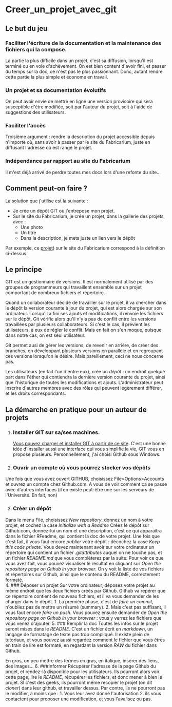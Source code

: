 # Creer_un_projet_avec_git
 ## Le but du jeu

### Faciliter l'écriture de la documentation et la maintenance des fichiers qui la compose. 
La partie la plus difficile dans un projet, c'est sa diffusion, lorsqu'il est terminé ou en voie d'achèvement. 
On est bien content d'avoir fini, et passer du temps sur la doc, ce n'est pas le plus passionnant. Donc, autant 
rendre cette partie la plus simple et économe en travail. 

### Un projet et sa documentation évolutifs
On peut avoir envie de mettre en ligne une version provisoire qui sera susceptible d'être modifiée, 
soit par l'auteur du projet, soit à l'aide de suggestions des utilisateurs. 

### Faciliter l'accès
Troisième argument : rendre la description du projet accessible depuis n'importe où, sans avoir à passer par le site du Fabricarium, 
juste en diffusant l'adresse où est rangé le projet. 

### Indépendance par rapport au site du Fabricarium
Il m'est déjà arrivé de perdre toutes mes docs lors d'une refonte du site...

## Comment peut-on faire ? 
La solution que j'utilise est la suivante : 
* Je crée un dépôt GIT où j'entrepose mon projet. 
* Sur le site du Fabricarium, je crée un projet, dans la gallerie des projets, avec : 
    * Une photo
    * Un titre
    * Dans la description, je mets juste un lien vers le dépôt

Par exemple, ce [projet](https://fabricarium-fabmanager.polytech-lille.fr/#!/projects/martin-s-menace-un-puzzle-tres-enervant-a-decouper-au-laser)) sur le site
du Fabricarium correspond à la définition ci-dessus.

## Le principe

GIT est un gestionnaire de versions. Il est normalement utilisé par des groupes de programmeurs qui travaillent ensemble sur un projet comportant de nombreux fichiers et répertoire. 

Quand un collaborateur décide de travailler sur le projet, il va chercher dans le dépôt la version courante à jour du projet, qui est alors chargée sur son ordinateur. Lorsqu'il a fini ses ajouts et modifications, il renvoie les fichiers sur le dépôt. Git vérifie alors qu'il n'y a pas de conflit entre les versions travaillées par plusieurs collaborateurs. Si c'est le cas, il prévient les utilisateurs, à eux de régler le conflit. Mais en fait on s'en moque, puisque dans notre cas, on est seul utilisateur. 

Git permet ausi de gérer les versions, de revenir en arrière, de créer des branches, en développant plusieurs versions en parallèle et en regroupant ces versions lorsqu'on le désire. Mais pareillement, ceci ne nous concerne pas. 

 Les utilisateurs (en fait l'un d'entre eux), crée un *dépôt* : un endroit quelque part dans l'éther qui contiendra la dernière version courante du projet, ainsi que l'historique
de toutes les modifications et ajouts. L'administrateur peut inscrire d'autres membres avec des rôles qui peuvent légèrement différer, et les droits correspondants. 


 
## La démarche en pratique pour un  auteur de projets
1. ### Installer GIT sur sa/ses machines. 
	[Vous pouvez charger et installer GIT à partir de ce site](https://git-scm.com/downloads). C'est une bonne idée d'installer aussi une interface qui vous simplifie la vie, 
GIT vous en propose plusieurs. Personnellement, j'ai choisi Github sous Windows. 

2. ### Ouvrir un compte où vous pourrez stocker vos dépôts


Une fois que vous avez ouvert GITHUB, choisissez File>Options>Accounts et ouvrez un compte chez Github.com. A vous de voir comment ça se passe avec d'autres interfaces (il en existe peut-être une
sur les serveurs de l'Université. En fait, non)

3. ### Créer un dépôt

Dans le menu File, choisissez *New repository*, donnez un nom à votre projet, et cochez la case *Initialize with a Readme*
Créez le dépôt sur Github.com, donnez-lui un nom et une description, c'est ce qui apparaîtra dans le fichier RFeadme, qui contient la doc de votre projet. 
Une fois que c'est fait, il vous faut encore *publier* votre dépôt : décochez la case *Keep this code private*.
Vous devez maintenant avoir sur votre ordinateur un répertoire qui contient un fichier *.gitattributes* auquel on ne touche pas, et un fichier *README.md* que vous complèterez par la suite.
Pour voir ce que vous avez fait, vous pouvez visualiser le résultat en cliquant sur *Open the repository page on Github in your browser*. On y voit la liste de vos fichiers et répertoires sur  Github, ainsi que le contenu du README, correctement formaté.  
4. ### Déposer un projet
Sur votre ordinateur, déposez votre projet au même endroit que les deux fichiers créés par Github.  Github va repérer que ce répertoire contient de nouveau fichiers, et il va vous demander de les charger dans le dépôt.
	1. La première phase, c'est de *faire un commit*, n'oubliez pas de mettre un résumé (summary). 
	2. Mais c'est pas suffisant, il vous faut encore *faire un push*. Vous pouvez ensuite demander de *Open the repository page on Github in your browser* : vous y verrez les fichiers que vous venez d'ajouter. 
5. ### Remplir la doc
Toutes les infos sur le projet seront mises dans le *README*. C'est un fichier écrit en *markdown*, un langage de formatage de texte pas trop compliqué. Il existe plein de tutoriaux, et vous pouvez aussi regardez comment le fichier que vous êtres en train de lire est formaté, en regardant la version *RAW* du fichier dans Github. 

En gros, on peu mettre des termes en gras, en italique, insérer des liens, des images...
6. ###Informer
	Récupérer l'adresse de la page Github du projet, et rendez-là disponible pour les utilisateurs. Ils pourront alors voir cette page, lire le *README*, récupérer les fichiers, et donc
mener à bien le projet. SI c'est des geeks, ils pourront même recopier le projet (on dit *cloner*) dans leur github, et travailler dessus. Par contre, ils ne pourront pas le modifier, à moins que : 
		1. Vous leur avez donné l'autorisation
		2. ils vous contactent pour proposer une modification, et vous l'avalisez ou pas. 
	





